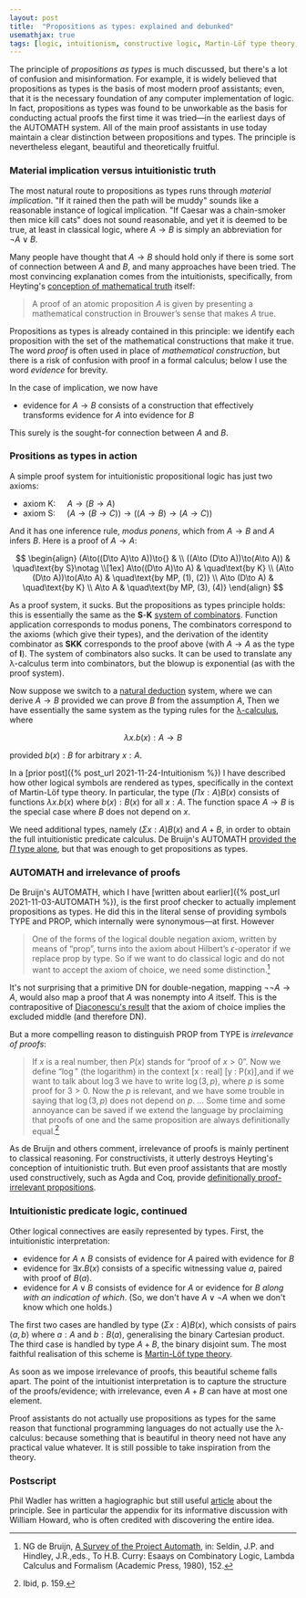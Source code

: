 ```yaml
---
layout: post
title:  "Propositions as types: explained and debunked"
usemathjax: true 
tags: [logic, intuitionism, constructive logic, Martin-Löf type theory, NG de Bruijn]
---
```


The principle of *propositions as types* is much discussed, but there's a lot of confusion and misinformation.
For example, it is widely believed that propositions as types is the basis of most modern proof assistants; 
even, that it is the necessary foundation 
of any computer implementation of logic.
In fact, propositions as types was found to be unworkable 
as the basis for conducting actual proofs 
the first time it was tried—in the earliest days of the AUTOMATH system.
All of the main proof assistants in use today maintain a clear distinction
between propositions and types.
The principle is nevertheless elegant, beautiful and theoretically fruitful.

### Material implication versus intuitionistic truth

The most natural route to propositions as types runs through *material implication*.
"If it rained then the path will be muddy" sounds like a reasonable instance
of logical implication.
"If Caesar was a chain-smoker then mice kill cats" does not sound reasonable, and yet it is deemed to be true,
at least in classical logic, where $A\to B$ is simply an abbreviation for
$\neg A\lor B$.

Many people have thought that $A\to B$ should hold only if there is some sort 
of connection between $A$ and $B$, and many approaches have been tried.
The most convincing explanation comes from the intuitionists,
specifically, from Heyting's 
[conception of mathematical truth](https://plato.stanford.edu/entries/intuitionistic-logic-development/#ProoInte) itself:

> A proof of an atomic proposition $A$ is given by presenting a mathematical construction in Brouwer’s sense that makes $A$ true.

Propositions as types is already contained in this principle: we identify
each proposition with the set of the mathematical constructions that make it true.
The word *proof* is often used in place of *mathematical construction*, but there is a risk of confusion with proof in a formal calculus; below I use the word *evidence* for brevity.

In the case of implication, we now have

- evidence for $A\to B$ consists of a construction that effectively transforms evidence for $A$ into evidence for $B$

This surely is the sought-for connection between $A$ and $B$.

### Prositions as types in action

A simple proof system for intuitionistic propositional logic has just two axioms:

- axiom K: $\quad A\to(B\to A)$
- axiom S: $\quad(A\to(B\to C))\to ((A\to B)\to(A\to C))$

And it has one inference rule, *modus ponens*, which from $A\to B$ and $A$
infers $B$. Here is a proof of $A\to A$:

$$
\begin{align}
  (A\to((D\to A)\to A))\to{} &  \\
  ((A\to (D\to A))\to(A\to A)) & \quad\text{by S}\notag \\[1ex]
  A\to((D\to A)\to A)         & \quad\text{by K} \\
  (A\to (D\to A))\to(A\to A) & \quad\text{by MP, (1), (2)} \\
  A\to (D\to A)                & \quad\text{by K} \\
  A\to A                        & \quad\text{by MP, (3), (4)}
\end{align}
$$

As a proof system, it sucks. But the propositions as types principle holds: this is essentially the same as the **S**-**K** [system of combinators](https://en.wikipedia.org/wiki/Combinatory_logic). 
Function application corresponds to modus ponens,
The combinators correspond to the axioms (which give their types), 
and the derivation of the identity combinator 
as **SKK** corresponds to the proof above (with $A\to A$ as the type of **I**). The system of combinators also sucks.
It can be used to translate any λ-calculus term into combinators, but the blowup is exponential (as with the proof system).

Now suppose we switch to a [natural deduction](https://plato.stanford.edu/entries/natural-deduction/) system, 
where we can derive
$A\to B$ provided we can prove $B$ from the assumption $A$,
Then we have essentially the same system as the typing rules 
for the [λ-calculus](https://en.wikipedia.org/wiki/Simply_typed_lambda_calculus), where 

$$ \lambda x. b(x) : A\to B$$

provided $b(x):B$ for arbitrary $x:A$.

In a [prior post]({% post_url 2021-11-24-Intuitionism %}) I have described how other logical symbols are rendered as types, specifically in the context of Martin-Löf type theory.
In particular, the type $(\Pi x:A) B(x)$ consists of functions $\lambda x. b(x)$ where $b(x):B(x)$ for all $x:A$. The function space $A\to B$ is the special case where $B$ does not depend on $x$. 

We need additional types, namely $(\Sigma x:A) B(x)$ and $A+B$, 
in order to obtain the full intuitionistic predicate calculus. 
De Bruijn's AUTOMATH [provided the $\Pi$ type alone](https://pure.tue.nl/ws/files/4428179/597611.pdf),
but that was enough to get propositions as types.

### AUTOMATH and irrelevance of proofs

De Bruijn's AUTOMATH, which I have 
[written about earlier]({% post_url 2021-11-03-AUTOMATH %}),
is the first proof checker to actually implement propositions as types.
He did this in the literal sense of providing symbols TYPE and PROP,
which internally were synonymous—at first. However

> One of the forms of the logical double negation axiom, written by means of “prop”, turns into the axiom about Hilbert’s $\epsilon$-operator if we replace prop by type. So if we want to do classical logic and do not want to accept the axiom of choice, we need some distinction.[^1]

[^1]: NG de Bruijn, [A Survey of the Project Automath](https://pure.tue.nl/ws/files/1892191/597622.pdf), in: Seldin, J.P. and Hindley, J.R.,eds., To H.B. Curry: Esaays on Combinatory Logic, Lambda Calculus and Formalism (Academic Press, 1980), 152.

It's not surprising that a primitive DN for double-negation,
mapping $\neg\neg A \to A$, would also map a proof that $A$
was nonempty into $A$ itself.
This is the contrapositive of [Diaconescu's result](https://doi.org/10.2307/2039868)  that
the axiom of choice implies the excluded middle (and therefore DN).

But a more compelling reason to distinguish PROP from TYPE
is *irrelevance of proofs*:

> If $x$ is a real number, then $P(x)$ stands for “proof of $x > 0$”. Now we define “$\log$” (the logarithm) in the context [x : real] [y : P(x)],and if we want to talk about $\log 3$ we have to write $\log(3,p)$, where $p$ is some proof for $3 > 0$. Now the $p$ is relevant, and we have some trouble in saying that $\log(3,p)$ does not depend on $p$. ... Some time and some annoyance can be saved if we extend the language by proclaiming that proofs of one and the same proposition are always definitionally equal.[^2]

[^2]: Ibid, p. 159.

As de Bruijn and others comment, irrelevance of proofs is 
mainly pertinent to classical reasoning. For constructivists, it 
utterly destroys Heyting's conception of intuitionistic truth. 
But even proof assistants that are mostly used  constructively, such as Agda and Coq, provide
[definitionally proof-irrelevant propositions](https://agda.readthedocs.io/en/v2.6.0/language/prop.html).

### Intuitionistic predicate logic, continued

Other logical connectives are easily represented by types.
First, the intuitionistic interpretation:

- evidence for $A\land B$ consists of evidence for $A$ paired with evidence for $B$
- evidence for $\exists x. B(x)$ consists of a specific witnessing value $a$, paired with proof of $B(a)$. 
- evidence for $A\lor B$ consists of evidence for $A$ or evidence for $B$ *along with an indication of which*. (So, we don't have $A\lor\neg A$ when we don't know which one holds.) 

The first two cases are handled by type $(\Sigma x:A) B(x)$,
which consists of pairs $\langle a,b \rangle$ where $a:A$ and $b:B(a)$, generalising the binary Cartesian product. The third case
is handled by type $A+B$, the binary disjoint sum.
The most faithful realisation of this scheme is 
[Martin-Löf type theory](https://lawrencecpaulson.github.io/tag/Martin-Löf_type_theory).

As soon as we impose irrelevance of proofs, this beautiful scheme falls apart. The point of the intuitionist interpretation is to capture the structure of the proofs/evidence; with irrelevance, even
$A+B$ can have at most one element.

Proof assistants do not actually use propositions as types
for the same reason that functional programming languages do not 
actually use the λ-calculus: because something that is beautiful in theory need not have any practical value whatever.
It is still possible to take inspiration from the theory.

### Postscript

Phil Wadler has written a hagiographic but still useful
[article](https://homepages.inf.ed.ac.uk/wadler/papers/propositions-as-types/propositions-as-types.pdf)
about the principle. See in particular the appendix 
for its informative discussion with William Howard, 
who is often credited with discovering the entire idea.

